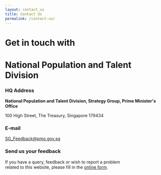 ```yaml
---
layout: contact_us
title: Contact Us
permalink: /contact-us/
---
```


# Get in touch with #   
# National Population and Talent Division #

### HQ Address

**National Population and Talent Division, Strategy Group, Prime Minister's Office**

100 High Street, The Treasury, Singapore 179434

### E-mail  
[<a href="mailto:SG_Feedback@pmo.gov.sg" target="_blank">SG_Feedback@pmo.gov.sg</a>](mailto:SG_Feedback@pmo.gov.sg)

### Send us your feedback  
If you have a query, feedback or wish to report a problem<br>
related to this website, please fill in the [<a href="https://form.gov.sg/#!/5df1d0ca0c936b00190cbfed" target="_blank">online form</a>](https://form.gov.sg/#!/5df1d0ca0c936b00190cbfed).


